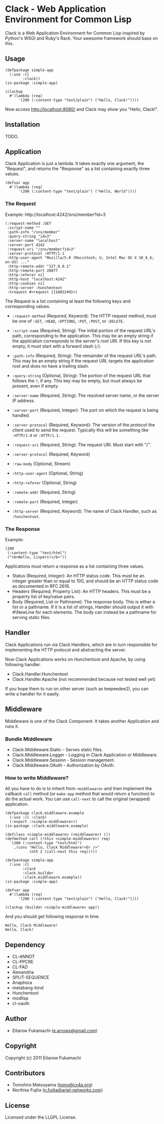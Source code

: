 # Clack - Web Application Environment for Common Lisp

Clack is a Web Application Environment for Common Lisp inspired by Python's WSGI and Ruby's Rack. Your awesome framework should base on this.

## Usage

    (defpackage simple-app
      (:use :cl
            :clack))
    (in-package :simple-app)
    
    (clackup
      #'(lambda (req)
          '(200 (:content-type "text/plain") ("Hello, Clack!"))))

Now access [http://localhost:8080/](http://localhost:8080/) and Clack may show you "Hello, Clack!".

## Installation

TODO.

## Application

Clack Application is just a lambda. It takes exactly one argument, the "Request", and returns the "Response" as a list containing exactly three values.

    (defvar app
      #'(lambda (req)
          '(200 (:content-type "text/plain") ("Hello, World"))))

### The Request

Example: http://localhost:4242/sns/member?id=3

    (:request-method :GET
     :script-name ""
     :path-info "/sns/member"
     :query-string "id=3"
     :server-name "localhost"
     :server-port 4242
     :request-uri "/sns/member?id=3"
     :server-protocol :HTTP/1.1
     :http-user-agent "Mozilla/5.0 (Macintosh; U; Intel Mac OS X 10_6_6; en-US) ..."
     :http-remote-addr "127.0.0.1"
     :http-remote-port 26077
     :http-referer nil
     :http-host "localhost:4242"
     :http-cookies nil
     :http-server :hunchentoot
     :%request #<request {11A02249}>)

The Request is a list containing at least the following keys and corresponding values.

* <code>:request-method</code> (Required, Keyword): The HTTP request method, must be one of <code>:GET</code>, <code>:HEAD</code>, <code>:OPTIONS</code>, <code>:PUT</code>, <code>:POST</code>, or <code>:DELETE</code>.
* <code>:script-name</code> (Required, String): The initial portion of the request URL's path, corresponding to the application. This may be an empty string if the application corresponds to the server's root URI. If this key is not empty, it must start with a forward slash (<code>/</code>).
* <code>:path-info</code> (Required, String): The remainder of the request URL's path. This may be an empty string if the request URL targets the application root and does no have a trailing slash.
* <code>:query-string</code> (Optional, String): The portion of the request URL that follows the <code>?</code>, if any. This key may be empty, but must always be present, even if empty.
* <code>:server-name</code> (Required, String): The resolved server name, or the server IP address.
* <code>:server-port</code> (Required, Integer): The port on which the request is being handled.
* <code>:server-protocol</code> (Required, Keyword): The version of the protocol the client used to send the request. Typically this will be something like <code>:HTTP/1.0</code> or <code>:HTTP/1.1</code>.
* <code>:request-uri</code> (Required, String): The request URI. Must start with "/".
* <code>:server-protocol</code> (Required, Keyword)
* <code>:raw-body</code> (Optional, Stream)
* <code>:http-user-agent</code> (Optional, String)
* <code>:http-referer</code> (Optional, String)
* <code>:remote-addr</code> (Required, String)
* <code>:remote-port</code> (Required, Integer)

* <code>:http-server</code> (Required, Keyword): The name of Clack Handler, such as <code>:hunchentoot</code>.

### The Response

Example:

    (200
     (:content-type "text/html")
     ("<b>Hello, Lispers!</b>"))

Applications must return a response as a list containing three values.

* Status (Required, Integer): An HTTP status code. This must be an integer greater than or equal to 100, and should be an HTTP status code as documented in RFC 2616.
* Headers (Required, Property List): An HTTP headers. This must be a property list of key/value pairs.
* Body (Required, List or Pathname): The response body. This is either a list or a pathname. If it is a list of strings, Handler should output it with #\NewLine for each elements. The body can instead be a pathname for serving static files.

## Handler

Clack Applications run via Clack Handlers, which are in turn responsible for implementing the HTTP protocol and abstracting the server.

Now Clack Applications works on Hunchentoot and Apache, by using following handler.

* Clack.Handler.Hunchentoot
* Clack.Handler.Apache (not recommended because not tested well yet)

If you hope them to run on other server (such as teepeedee2), you can write a handler for it easily.

## Middleware

Middleware is one of the Clack Component. It takes another Application and runs it.

### Bundle Middleware

* Clack.Middleware.Static - Serves static files.
* Clack.Middleware.Logger - Logging in Clack Application or Middleware.
* Clack.Middleware.Session - Session management.
* Clack.Middleware.OAuth - Authorization by OAuth.

### How to write Middleware?

All you have to do is to inherit from <code>&lt;middleware&gt;</code> and then implement the callback <code>call</code> method (or <code>make-app</code> method that would return a function) to do the actual work. You can use <code>call-next</code> to call the original (wrapped) application.

    (defpackage clack.middleware.example
      (:use :cl :clack)
      (:export :<simple-middleware>))
    (in-package :clack.middleware.example)
    
    (defclass <simple-middleware> (<middleware>) ())
    (defmethod call ((this <simple-middleware>) req)
      `(200 (:content-type "text/html")
        ,(cons "Hello, Clack Middleware!<br />"
               (nth 2 (call-next this req)))))

    (defpackage simple-app
      (:use :cl
            :clack
            :clack.builder
            :clack.middleware.example))
    (in-package :simple-app)
    
    (defvar app
      #'(lambda (req)
          '(200 (:content-type "text/plain") ("Hello, Clack!"))))
    
    (clackup (builder <simple-middleware> app))

And you should get following response in time.

    Hello, Clack Middleware!
    Hello, Clack!

## Dependency

* CL-ANNOT
* CL-PPCRE
* CL-FAD
* Alexandria
* SPLIT-SEQUENCE
* Anaphora
* metabang-bind
* Hunchentoot
* modlisp
* cl-oauth

## Author

* Eitarow Fukamachi (e.arrows@gmail.com)

## Copyright

Copyright (c) 2011 Eitarow Fukamachi

## Contributors

* Tomohiro Matsuyama (tomo@cx4a.org)
* Norihisa Fujita (n.fujita@ariel-networks.com)

## License

Licensed under the LLGPL License.
